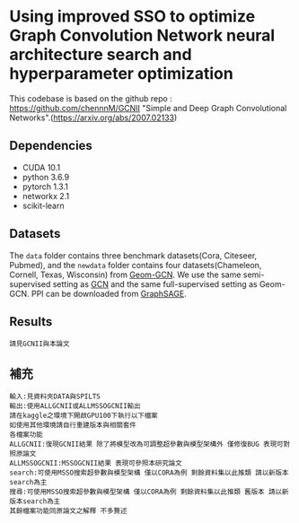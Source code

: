 # Using improved SSO to optimize Graph Convolution Network neural architecture search and hyperparameter optimization

This codebase is based on the github repo :
https://github.com/chennnM/GCNII
"Simple and Deep Graph Convolutional Networks".(https://arxiv.org/abs/2007.02133)

## Dependencies
- CUDA 10.1
- python 3.6.9
- pytorch 1.3.1
- networkx 2.1
- scikit-learn

## Datasets

The `data` folder contains three benchmark datasets(Cora, Citeseer, Pubmed), and the `newdata` folder contains four datasets(Chameleon, Cornell, Texas, Wisconsin) from [Geom-GCN](https://github.com/graphdml-uiuc-jlu/geom-gcn). We use the same semi-supervised setting as [GCN](https://github.com/tkipf/gcn) and the same full-supervised setting as Geom-GCN. PPI can be downloaded from [GraphSAGE](http://snap.stanford.edu/graphsage/).

## Results
```
請見GCNII與本論文

```
## 補充
```
輸入:見資料夾DATA與SPILTS
輸出:使用ALLGCNII或ALLMSSOGCNII輸出
請在kaggle之環境下開啟GPU100下執行以下檔案
如使用其他環境請自行重建版本與相關套件
各檔案功能
ALLGCNII:復現GCNII結果 除了將模型改為可調整超參數與模型架構外 僅修復BUG 表現可對照原論文
ALLMSSOGCNII:MSSOGCNII結果 表現可參照本研究論文
search:可使用MSSO搜索超參數與模型架構 僅以CORA為例 剩餘資料集以此推類 請以新版本search為主
搜尋:可使用MSSO搜索超參數與模型架構 僅以CORA為例 剩餘資料集以此推類 舊版本 請以新版本search為主
其餘檔案功能同原論文之解釋 不多贅述
```

